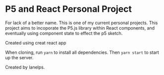 # P5 and React Personal Project

For lack of a better name. This is one of my current personal projects.
This project aims to incoporate the P5.js library within React components, and eventually using component state to effect the p5 sketch.

Created using creat react app

When cloning, run `yarn` to install all dependencies. Then `yarn start` to start up the server.

Created by lanelps.
